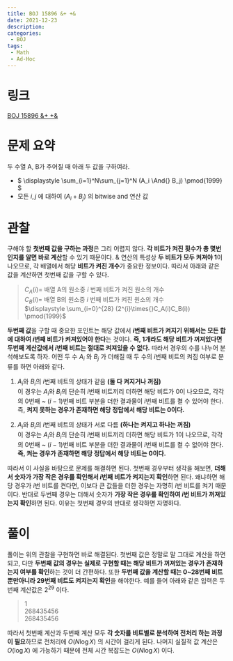 ```yaml
---
title: BOJ 15896 &+ +&
date: 2021-12-23
description:
categories:
 - BOJ
tags:
 - Math
 - Ad-Hoc
---
```

# 링크
[BOJ 15896 &+ +&](https://www.acmicpc.net/problem/15896)

# 문제 요약
두 수열 A, B가 주어질 때 아래 두 값을 구하여라.   

+ $ \displaystyle \sum_{i=1}^N\sum_{j=1}^N (A_i \And{} B_j) \pmod{1999} $   
+ 모든 $i, j$ 에 대하여 $(A_i+B_j)$ 의 bitwise and 연산 값   

# 관찰
구해야 할 **첫번째 값을 구하는 과정**은 그리 어렵지 않다. **각 비트가 켜진 횟수가 총 몇번인지를 알면 바로 계산**할 수 있기 때문이다. & 연산의 특성상 **두 비트가 모두 켜져야 1**이 나오므로, 각 배열에서 해당 **비트가 켜진 개수**가 중요한 정보이다. 따라서 아래와 같은 값을 계산하면 첫번째 값을 구할 수 있다.   

> $C_A(i)=$ 배열 A의 원소중 $i$ 번째 비트가 켜진 원소의 개수   
> $C_B(i)=$ 배열 B의 원소중 $i$ 번째 비트가 켜진 원소의 개수   
> $\displaystyle \sum_{i=0}^{28} (2^{i}\times{}C_A(i)C_B(i)) \pmod{1999}$   

**두번째 값**을 구할 때 중요한 포인트는 해당 값에서 **$i$번째 비트가 켜지기 위해서는 모든 합에 대하여 $i$번째 비트가 켜져있어야 한다**는 것이다. **즉, 1개라도 해당 비트가 꺼져있다면 두번째 계산값에서 $i$번째 비트는 절대로 켜져있을 수 없다.** 따라서 경우의 수를 나누어 분석해보도록 하자. 어떤 두 수 $A_i$ 와 $B_j$ 가 더해질 때 두 수의 $i$번째 비트의 켜짐 여부로 분류를 하면 아래와 같다.   

1. $A_i$와 $B_i$의 $i$번째 비트의 상태가 같음 **(둘 다 켜지거나 꺼짐)**   
이 경우는 $A_i$와 $B_i$의 단순히 $i$번째 비트끼리 더하면 해당 비트가 0이 나오므로, 각각의 0번째 ~ $(i-1)$번째 비트 부분을 더한 결과물이 $i$번째 비트를 켤 수 있어야 한다. 즉, **켜지 못하는 경우가 존재하면 해당 정답에서 해당 비트는 0이다.**   

2. $A_i$와 $B_i$의 $i$번째 비트의 상태가 서로 다름 **(하나는 켜지고 하나는 꺼짐)**   
이 경우는 $A_i$와 $B_i$의 단순히 $i$번째 비트끼리 더하면 해당 비트가 1이 나오므로, 각각의 0번째 ~ $(i-1)$번째 비트 부분을 더한 결과물이 $i$번째 비트를 켤 수 없어야 한다. **즉, 켜는 경우가 존재하면 해당 정답에서 해당 비트는 0이다.**   

따라서 이 사실을 바탕으로 문제를 해결하면 된다. 첫번째 경우부터 생각을 해보면, **더해서 숫자가 가장 작은 경우를 확인해서 $i$번째 비트가 켜지는지 확인**하면 된다. 왜냐하면 해당 경우가 $i$번 비트를 켠다면, 이보다 큰 값들을 더한 경우는 자명히 $i$번 비트를 켜기 때문이다. 반대로 두번째 경우는 더해서 숫자가 **가장 작은 경우를 확인하여 $i$번 비트가 꺼져있는지 확인**하면 된다. 이유는 첫번째 경우의 반대로 생각하면 자명하다.   

# 풀이
풀이는 위의 관찰을 구현하면 바로 해결된다. 첫번째 값은 정말로 말 그대로 계산을 하면 되고, 다만 **두번째 값의 경우는 실제로 구현할 때는 해당 비트가 꺼져있는 경우가 존재하는지 여부를 확인**하는 것이 더 간편하다. 또한 **두번째 값을 계산할 때는 0~28번째 비트 뿐만아니라 29번째 비트도 켜지는지 확인**을 해야한다. 예를 들어 아래와 같은 입력은 두번째 계산값은 $2^{29}$ 이다.   

> 1   
> 268435456   
> 268435456   

따라서 첫번째 계산과 두번째 계산 모두 **각 숫자를 비트별로 분석하여 전처리 하는 과정이 필요**하므로 전처리에 $O(N\log{X})$ 의 시간이 걸리게 된다. 나머지 실질적 값 계산은 $O(\log{X})$ 에 가능하기 때문에 전체 시간 복잡도는 $O(N\log{X})$ 이다.